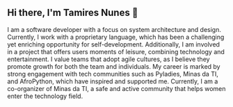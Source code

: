 ## Hi there, I'm Tamires Nunes 👋


I am a software developer with a focus on system architecture and design. Currently, I work with a proprietary language, which has been a challenging yet enriching opportunity for self-development. Additionally, I am involved in a project that offers users moments of leisure, combining technology and entertainment. I value teams that adopt agile cultures, as I believe they promote growth for both the team and individuals. My career is marked by strong engagement with tech communities such as Pyladies, Minas da TI, and AfroPython, which have inspired and supported me. Currently, I am a co-organizer of Minas da TI, a safe and active community that helps women enter the technology field.



